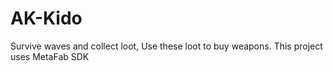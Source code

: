 # AK-Kido
Survive waves and collect loot, Use these loot to buy weapons. This project uses MetaFab SDK 
